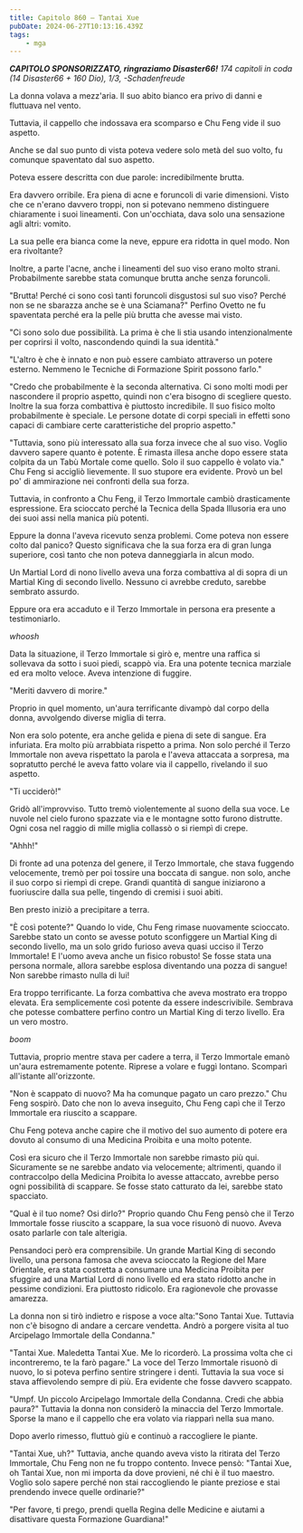 ```yaml
---
title: Capitolo 860 – Tantai Xue
pubDate: 2024-06-27T10:13:16.439Z
tags:
    - mga
---
```



<em><strong>CAPITOLO SPONSORIZZATO, ringraziamo Disaster66!</strong>
174 capitoli in coda (14 Disaster66 + 160 Dio), 1/3,
-Schadenfreude</em>


La donna volava a mezz'aria. Il suo abito bianco era privo di danni e fluttuava nel vento.


Tuttavia, il cappello che indossava era scomparso e Chu Feng vide il suo aspetto.


Anche se dal suo punto di vista poteva vedere solo metà del suo volto, fu comunque spaventato dal suo aspetto.


Poteva essere descritta con due parole: incredibilmente brutta.


Era davvero orribile. Era piena di acne e foruncoli di varie dimensioni. Visto che ce n'erano davvero troppi, non si potevano nemmeno distinguere chiaramente i suoi lineamenti. Con un'occhiata, dava solo una sensazione agli altri: vomito.


La sua pelle era bianca come la neve, eppure era ridotta in quel modo. Non era rivoltante?


Inoltre, a parte l'acne, anche i lineamenti del suo viso erano molto strani. Probabilmente sarebbe stata comunque brutta anche senza foruncoli.


"Brutta! Perché ci sono così tanti foruncoli disgustosi sul suo viso? Perché non se ne sbarazza anche se è una Sciamana?" Perfino Ovetto ne fu spaventata perché era la pelle più brutta che avesse mai visto.


"Ci sono solo due possibilità. La prima è che li stia usando intenzionalmente per coprirsi il volto, nascondendo quindi la sua identità."


"L'altro è che è innato e non può essere cambiato attraverso un potere esterno. Nemmeno le Tecniche di Formazione Spirit possono farlo."


"Credo che probabilmente è la seconda alternativa. Ci sono molti modi per nascondere il proprio aspetto, quindi non c'era bisogno di scegliere questo. Inoltre la sua forza combattiva è piuttosto incredibile. Il suo fisico molto probabilmente è speciale. Le persone dotate di corpi speciali in effetti sono capaci di cambiare certe caratteristiche del proprio aspetto."


"Tuttavia, sono più interessato alla sua forza invece che al suo viso. Voglio davvero sapere quanto è potente. È rimasta illesa anche dopo essere stata colpita da un Tabù Mortale come quello. Solo il suo cappello è volato via." Chu Feng si accigliò lievemente. Il suo stupore era evidente. Provò un bel po' di ammirazione nei confronti della sua forza.


Tuttavia, in confronto a Chu Feng, il Terzo Immortale cambiò drasticamente espressione. Era scioccato perché la Tecnica della Spada Illusoria era uno dei suoi assi nella manica più potenti.


Eppure la donna l'aveva ricevuto senza problemi. Come poteva non essere colto dal panico? Questo significava che la sua forza era di gran lunga superiore, così tanto che non poteva danneggiarla in alcun modo.


Un Martial Lord di nono livello aveva una forza combattiva al di sopra di un Martial King di secondo livello. Nessuno ci avrebbe creduto, sarebbe sembrato assurdo.


Eppure ora era accaduto e il Terzo Immortale in persona era presente a testimoniarlo.


*whoosh*


Data la situazione, il Terzo Immortale si girò e, mentre una raffica si sollevava da sotto i suoi piedi, scappò via. Era una potente tecnica marziale ed era molto veloce. Aveva intenzione di fuggire.


"Meriti davvero di morire."


Proprio in quel momento, un'aura terrificante divampò dal corpo della donna, avvolgendo diverse miglia di terra.


Non era solo potente, era anche gelida e piena di sete di sangue. Era infuriata. Era molto più arrabbiata rispetto a prima. Non solo perché il Terzo Immortale non aveva rispettato la parola e l'aveva attaccata a sorpresa, ma sopratutto perché le aveva fatto volare via il cappello, rivelando il suo aspetto.


"Ti ucciderò!"


Gridò all'improvviso. Tutto tremò violentemente al suono della sua voce. Le nuvole nel cielo furono spazzate via e le montagne sotto furono distrutte. Ogni cosa nel raggio di mille miglia collassò o si riempì di crepe.


"Ahhh!"


Di fronte ad una potenza del genere, il Terzo Immortale, che stava fuggendo velocemente, tremò per poi tossire una boccata di sangue. non solo, anche il suo corpo si riempì di crepe. Grandi quantità di sangue iniziarono a fuoriuscire dalla sua pelle, tingendo di cremisi i suoi abiti.


Ben presto iniziò a precipitare a terra.


"È così potente?" Quando lo vide, Chu Feng rimase nuovamente scioccato. Sarebbe stato un conto se avesse potuto sconfiggere un Martial King di secondo livello, ma un solo grido furioso aveva quasi ucciso il Terzo Immortale! E l'uomo aveva anche un fisico robusto! Se fosse stata una persona normale, allora sarebbe esplosa diventando una pozza di sangue! Non sarebbe rimasto nulla di lui! 


Era troppo terrificante. La forza combattiva che aveva mostrato era troppo elevata. Era semplicemente così potente da essere indescrivibile. Sembrava che potesse combattere perfino contro un Martial King di terzo livello. Era un vero mostro.


*boom*


Tuttavia, proprio mentre stava per cadere a terra, il Terzo Immortale emanò un'aura estremamente potente. Riprese a volare e fuggì lontano. Scomparì all'istante all'orizzonte.


"Non è scappato di nuovo? Ma ha comunque pagato un caro prezzo." Chu Feng sospirò. Dato che non lo aveva inseguito, Chu Feng capì che il Terzo Immortale era riuscito a scappare.


Chu Feng poteva anche capire che il motivo del suo aumento di potere era dovuto al consumo di una Medicina Proibita e una molto potente.


Così era sicuro che il Terzo Immortale non sarebbe rimasto più qui. Sicuramente se ne sarebbe andato via velocemente; altrimenti, quando il contraccolpo della Medicina Proibita lo avesse attaccato, avrebbe perso ogni possibilità di scappare. Se fosse stato catturato da lei, sarebbe stato spacciato.


"Qual è il tuo nome? Osi dirlo?" Proprio quando Chu Feng pensò che il Terzo Immortale fosse riuscito a scappare, la sua voce risuonò di nuovo. Aveva osato parlarle con tale alterigia.


Pensandoci però era comprensibile. Un grande Martial King di secondo livello, una persona famosa che aveva scioccato la Regione del Mare Orientale, era stata costretta a consumare una Medicina Proibita per sfuggire ad una Martial Lord di nono livello ed era stato ridotto anche in pessime condizioni. Era piuttosto ridicolo. Era ragionevole che provasse amarezza.


La donna non si tirò indietro e rispose a voce alta:"Sono Tantai Xue. Tuttavia non c'è bisogno di andare a cercare vendetta. Andrò a porgere visita al tuo Arcipelago Immortale della Condanna."


"Tantai Xue. Maledetta Tantai Xue. Me lo ricorderò. La prossima volta che ci incontreremo, te la farò pagare." La voce del Terzo Immortale risuonò di nuovo, lo si poteva perfino sentire stringere i denti. Tuttavia la sua voce si stava affievolendo sempre di più. Era evidente che fosse davvero scappato.


"Umpf. Un piccolo Arcipelago Immortale della Condanna. Credi che abbia paura?" Tuttavia la donna non considerò la minaccia del Terzo Immortale. Sporse la mano e il cappello che era volato via riapparì nella sua mano.


Dopo averlo rimesso, fluttuò giù e continuò a raccogliere le piante.


"Tantai Xue, uh?" Tuttavia, anche quando aveva visto la ritirata del Terzo Immortale, Chu Feng non ne fu troppo contento. Invece pensò: "Tantai Xue, oh Tantai Xue, non mi importa da dove provieni, né chi è il tuo maestro. Voglio solo sapere perché non stai raccogliendo le piante preziose e stai prendendo invece quelle ordinarie?"


"Per favore, ti prego, prendi quella Regina delle Medicine e aiutami a disattivare questa Formazione Guardiana!"
                                


                                



